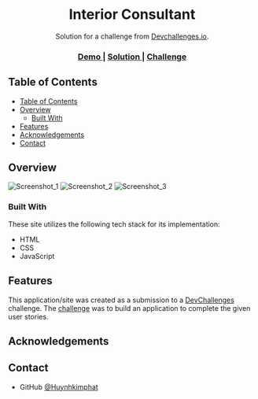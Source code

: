 <!-- Please update value in the {}  -->

<h1 align="center">Interior Consultant</h1>

<div align="center">
   Solution for a challenge from  <a href="http://devchallenges.io" target="_blank">Devchallenges.io</a>.
</div>

<div align="center">
  <h3>
    <a href="https://interior-consultant-dev-io-kappa.vercel.app/">
      Demo
    </a>
    <span> | </span>
    <a href="https://github.com/Huynhkimphat/Interior-Consultant_DevIO">
      Solution
    </a>
    <span> | </span>
    <a href="https://devchallenges.io/challenges/Jymh2b2FyebRTUljkNcb">
      Challenge
    </a>
  </h3>
</div>

<!-- TABLE OF CONTENTS -->

## Table of Contents

- [Table of Contents](#table-of-contents)
- [Overview](#overview)
  - [Built With](#built-with)
- [Features](#features)
- [Acknowledgements](#acknowledgements)
- [Contact](#contact)

<!-- OVERVIEW -->

## Overview

![Screenshot_1](https://user-images.githubusercontent.com/30569818/109304526-007fa380-786f-11eb-83c6-c8d5282e7e2d.jpg)
![Screenshot_2](https://user-images.githubusercontent.com/30569818/109304568-0d03fc00-786f-11eb-81a4-267a6b80388d.jpg)
![Screenshot_3](https://user-images.githubusercontent.com/30569818/109304579-0f665600-786f-11eb-856f-bc3623df83d4.jpg)


### Built With

<!-- This section should list any major frameworks that you built your project using. Here are a few examples.-->

These site utilizes the following tech stack for its implementation:

- HTML
- CSS
- JavaScript

## Features

<!-- List the features of your application or follow the template. Don't share the figma file here :) -->

This application/site was created as a submission to a [DevChallenges](https://devchallenges.io/challenges) challenge. The [challenge](https://devchallenges.io/challenges/Jymh2b2FyebRTUljkNcb) was to build an application to complete the given user stories.

## Acknowledgements

<!-- This section should list any articles or add-ons/plugins that helps you to complete the project. This is optional but it will help you in the future. For exmpale -->


## Contact

- GitHub [@Huynhkimphat](https://{github.com/Huynhkimphat})